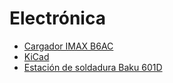 # Electrónica

* [Cargador IMAX B6AC](battery-charger-imax-b6ac.md)
* [KiCad](kicad.md)
* [Estación de soldadura Baku 601D](soldering.md)
